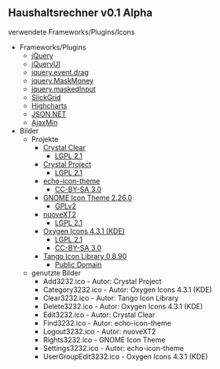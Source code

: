Haushaltsrechner v0.1 Alpha
----------------  

verwendete Frameworks/Plugins/Icons  
* Frameworks/Plugins  
	* [jQuery](http://www.jquery.com "jQuery")  
	* [jQueryUI](http://www.jqueryui.com "jQueryUI")  
	* [jquery.event.drag](http://threedubmedia.com "jquery.event.drag")  
	* [jquery.MaskMoney](http://github.com/plentz/jquery-maskmoney "jQuery.MaskMoney")  
	* [jquery.maskedInput](http://digitalbush.com/projects/masked-input-plugin/ "jQuery.mask")  
	* [SlickGrid](https://github.com/mleibman/SlickGrid "Slick Grid")  
	* [Highcharts](http://www.highcharts.com/ "Highcharts")  
	* [JSON.NET](http://json.codeplex.com/ "json.net")  
	* [AjaxMin](http://ajaxmin.codeplex.com/ "Microsoft Ajax Minifier")  
* Bilder
	* Projekte
		* [Crystal Clear](http://commons.wikimedia.org/wiki/Crystal_Clear "Crystal Clear")
			* [LGPL 2.1](http://creativecommons.org/licenses/LGPL/2.1/ "LGPL 2.1")
		* [Crystal Project](http://everaldo.com/crystal/ "Crystal Project")
			* [LGPL 2.1](http://creativecommons.org/licenses/LGPL/2.1/ "LGPL 2.1")
		* [echo-icon-theme](https://fedorahosted.org/echo-icon-theme/ "echo-icon-theme")
			* [CC-BY-SA 3.0](http://creativecommons.org/licenses/by-sa/3.0/ "CC-BY-SA 3.0")
		* [GNOME Icon Theme 2.26.0](http://art.gnome.org/ "GNOME Icon Theme 2.26.0")
			* [GPLv2](http://creativecommons.org/licenses/GPL/2.0/ "GPLv2")
		* [nuoveXT2](http://nuovext.pwsp.net "nuoveXT2")
			* [LGPL 2.1](http://creativecommons.org/licenses/LGPL/2.1/ "LGPL 2.1")
		* [Oxygen Icons 4.3.1 (KDE)](http://www.oxygen-icons.org/ "Oxygen Icons 4.3.1 (KDE)")
			* [LGPL 2.1](http://creativecommons.org/licenses/LGPL/2.1/ "LGPL 2.1")
			* [CC-BY-SA 3.0](http://creativecommons.org/licenses/by-sa/3.0/ "CC-BY-SA 3.0")
		* [Tango Icon Library 0.8.90](http://tango.freedesktop.org/Tango_Icon_Library "Tango Icon Library")
			* [Public Domain](http://en.wikipedia.org/wiki/Public_domain "Public Domain")
	* genutzte Bilder
		* Add3232.ico - Autor: Crystal Project 
		* Category3232.ico - Autor: Oxygen Icons 4.3.1 (KDE) 
		* Clear3232.ico - Autor: Tango Icon Library
		* Delete3232.ico - Autor: Oxygen Icons 4.3.1 (KDE)
		* Edit3232.ico - Autor: Crystal Clear 
		* Find3232.ico - Autor: echo-icon-theme 
		* Logout3232.ico - Autor: nuoveXT2
		* Rights3232.ico - GNOME Icon Theme 
		* Settings3232.ico - Autor: echo-icon-theme 
		* UserGroupEdit3232.ico - Oxygen Icons 4.3.1 (KDE)
